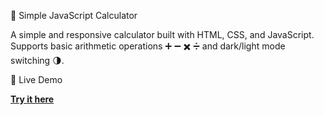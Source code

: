 🧮 Simple JavaScript Calculator

A simple and responsive calculator built with HTML, CSS, and JavaScript.  
Supports basic arithmetic operations ➕ ➖ ✖️ ➗ and dark/light mode switching 🌗.

🚀 Live Demo

[**Try it here**](https://ken-aky.github.io/Calculator/)
